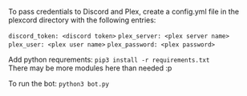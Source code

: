 To pass credentials to Discord and Plex, create a config.yml file in the plexcord directory with the following entries:

`discord_token: <discord token>`
`plex_server: <plex server name>`
`plex_user: <plex user name>`
`plex_password: <plex password>`  

Add python requrements: `pip3 install -r requirements.txt`  
There may be more modules here than needed :p  

To run the bot: `python3 bot.py`